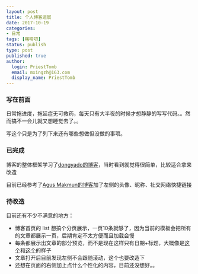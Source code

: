 ```yaml
---
layout: post
title: 个人博客进展
date: 2017-10-19
categories:
- 日常
tags: [瞎唠叨]
status: publish
type: post
published: true
author:
  login: PriestTomb
  email: mxingzh@163.com
  display_name: PriestTomb
---
```


### 写在前面

日常拖进度，拖延症无可救药，每天只有大半夜的时候才想静静的写写代码。。然而搞不一会儿就又想睡觉去了。。

写这个只是为了列下来还有哪些想做但没做的事项。

### 已完成

博客的整体框架学习了[dongyado的博客](http://dongyado.com/)，当时看到就觉得很简单，比较适合拿来改造

目前已经参考了[Agus Makmun的博客](https://agusmakmun.github.io/)加了左侧的头像、昵称、社交网络快捷链接

### 待改造

目前还有不少不满意的地方：

* 博客首页的 list 想搞个分页展示，一页10条就够了，因为当前的模板会把所有的文章都展示一页，后期肯定不太方便而且加载会慢
* 每条都展示出文章的部分预览，而不是现在这样只有日期+标题，大概像是[这个](http://qiubaiying.top/)和[这个](https://rsms.me/)的样子
* 文章打开后目前发现左侧不会跟随滚动，这个也要改造下
* 还想在页面的右侧加上点什么个性化的内容，目前还没想好。。
